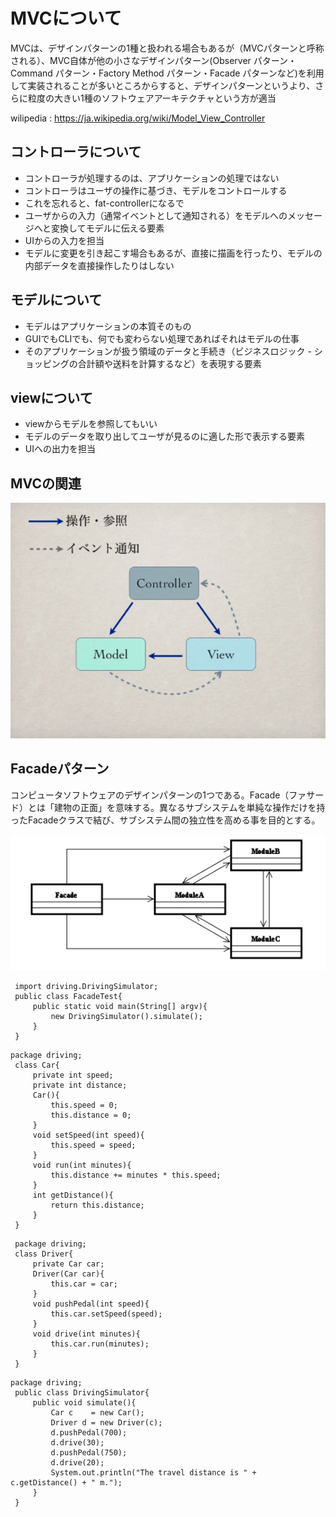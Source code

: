 # MVCについて
MVCは、デザインパターンの1種と扱われる場合もあるが（MVCパターンと呼称される）、MVC自体が他の小さなデザインパターン(Observer パターン・Command パターン・Factory Method パターン・Facade パターンなど)を利用して実装されることが多いところからすると、デザインパターンというより、さらに粒度の大きい1種のソフトウェアアーキテクチャという方が適当

wilipedia : https://ja.wikipedia.org/wiki/Model_View_Controller

## コントローラについて
* コントローラが処理するのは、アプリケーションの処理ではない
* コントローラはユーザの操作に基づき、モデルをコントロールする
* これを忘れると、fat-controllerになるで
* ユーザからの入力（通常イベントとして通知される）をモデルへのメッセージへと変換してモデルに伝える要素
* UIからの入力を担当
* モデルに変更を引き起こす場合もあるが、直接に描画を行ったり、モデルの内部データを直接操作したりはしない

## モデルについて
* モデルはアプリケーションの本質そのもの
* GUIでもCLIでも、何でも変わらない処理であればそれはモデルの仕事
* そのアプリケーションが扱う領域のデータと手続き（ビジネスロジック - ショッピングの合計額や送料を計算するなど）を表現する要素

## viewについて
* viewからモデルを参照してもいい
* モデルのデータを取り出してユーザが見るのに適した形で表示する要素
* UIへの出力を担当

## MVCの関連
![mvc](mvc.png)

## Facadeパターン
コンピュータソフトウェアのデザインパターンの1つである。Facade（ファサード）とは「建物の正面」を意味する。異なるサブシステムを単純な操作だけを持ったFacadeクラスで結び、サブシステム間の独立性を高める事を目的とする。

![mvc](facade.png)

```
 import driving.DrivingSimulator;
 public class FacadeTest{
     public static void main(String[] argv){
         new DrivingSimulator().simulate();
     }
 }
```

```
package driving;
 class Car{
     private int speed;
     private int distance;
     Car(){
         this.speed = 0;
         this.distance = 0;
     }
     void setSpeed(int speed){
         this.speed = speed;
     }
     void run(int minutes){
         this.distance += minutes * this.speed;
     }
     int getDistance(){
         return this.distance;
     }
 }
```

```
 package driving;
 class Driver{
     private Car car;
     Driver(Car car){
         this.car = car;
     }
     void pushPedal(int speed){
         this.car.setSpeed(speed);
     }
     void drive(int minutes){
         this.car.run(minutes);
     }
 }
```

```
package driving;
 public class DrivingSimulator{
     public void simulate(){
         Car c    = new Car();
         Driver d = new Driver(c);
         d.pushPedal(700);
         d.drive(30);
         d.pushPedal(750);
         d.drive(20);
         System.out.println("The travel distance is " + c.getDistance() + " m.");
     }
 }
```

